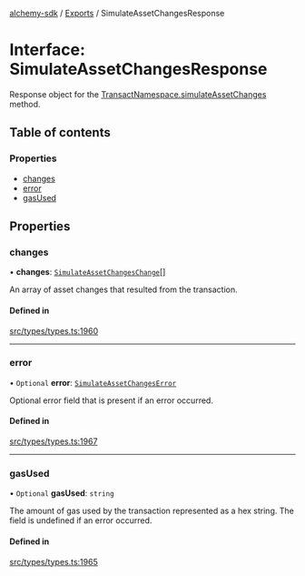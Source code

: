 [alchemy-sdk](../README.md) / [Exports](../modules.md) / SimulateAssetChangesResponse

# Interface: SimulateAssetChangesResponse

Response object for the [TransactNamespace.simulateAssetChanges](../classes/TransactNamespace.md#simulateassetchanges) method.

## Table of contents

### Properties

- [changes](SimulateAssetChangesResponse.md#changes)
- [error](SimulateAssetChangesResponse.md#error)
- [gasUsed](SimulateAssetChangesResponse.md#gasused)

## Properties

### changes

• **changes**: [`SimulateAssetChangesChange`](SimulateAssetChangesChange.md)[]

An array of asset changes that resulted from the transaction.

#### Defined in

[src/types/types.ts:1960](https://github.com/alchemyplatform/alchemy-sdk-js/blob/80b6e91/src/types/types.ts#L1960)

___

### error

• `Optional` **error**: [`SimulateAssetChangesError`](SimulateAssetChangesError.md)

Optional error field that is present if an error occurred.

#### Defined in

[src/types/types.ts:1967](https://github.com/alchemyplatform/alchemy-sdk-js/blob/80b6e91/src/types/types.ts#L1967)

___

### gasUsed

• `Optional` **gasUsed**: `string`

The amount of gas used by the transaction represented as a hex string. The
field is undefined if an error occurred.

#### Defined in

[src/types/types.ts:1965](https://github.com/alchemyplatform/alchemy-sdk-js/blob/80b6e91/src/types/types.ts#L1965)
